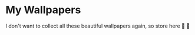 # My Wallpapers

I don't want to collect all these beautiful wallpapers again, so store here :tada: :tada:
